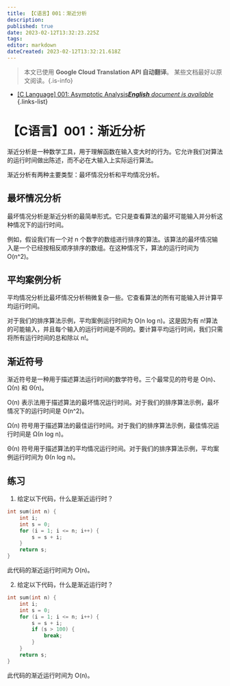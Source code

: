 ```yaml
---
title: 【C语言】001：渐近分析
description: 
published: true
date: 2023-02-12T13:32:23.225Z
tags: 
editor: markdown
dateCreated: 2023-02-12T13:32:21.618Z
---
```


> 本文已使用 **Google Cloud Translation API 自动翻译**。
某些文档最好以原文阅读。{.is-info}



- [[C Language] 001: Asymptotic Analysis***English** document is available*](/en/Knowledge-base/Algorithm/c-language-001-asymptotic-analysis)
{.links-list}


# 【C语言】001：渐近分析

渐近分析是一种数学工具，用于理解函数在输入变大时的行为。它允许我们对算法的运行时间做出陈述，而不必在大输入上实际运行算法。

渐近分析有两种主要类型：最坏情况分析和平均情况分析。

## 最坏情况分析

最坏情况分析是渐近分析的最简单形式。它只是查看算法的最坏可能输入并分析这种情况下的运行时间。

例如，假设我们有一个对 n 个数字的数组进行排序的算法。该算法的最坏情况输入是一个已经按相反顺序排序的数组。在这种情况下，算法的运行时间为 O(n^2)。

## 平均案例分析

平均情况分析比最坏情况分析稍微复杂一些。它查看算法的所有可能输入并计算平均运行时间。

对于我们的排序算法示例，平均案例运行时间为 O(n log n)。这是因为有 n!算法的可能输入，并且每个输入的运行时间是不同的。要计算平均运行时间，我们只需将所有运行时间的总和除以 n!。

## 渐近符号

渐近符号是一种用于描述算法运行时间的数学符号。三个最常见的符号是 O(n)、Ω(n) 和 Θ(n)。

O(n) 表示法用于描述算法的最坏情况运行时间。对于我们的排序算法示例，最坏情况下的运行时间是 O(n^2)。

Ω(n) 符号用于描述算法的最佳运行时间。对于我们的排序算法示例，最佳情况运行时间是 Ω(n log n)。

Θ(n) 符号用于描述算法的平均情况运行时间。对于我们的排序算法示例，平均案例运行时间为 Θ(n log n)。

## 练习

1. 给定以下代码，什么是渐近运行时？

```C
int sum(int n) {
    int i;
    int s = 0;
    for (i = 1; i <= n; i++) {
        s = s + i;
    }
    return s;
}
```

此代码的渐近运行时间为 O(n)。

2. 给定以下代码，什么是渐近运行时？

```C
int sum(int n) {
    int i;
    int s = 0;
    for (i = 1; i <= n; i++) {
        s = s + i;
        if (s > 100) {
            break;
        }
    }
    return s;
}
```

此代码的渐近运行时间为 O(n)。